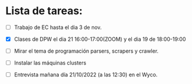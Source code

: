 # Lista de tareas:

- [ ] Trabajo de EC hasta el dia 3 de nov.
- [X] Clases de DPW el dia 21 16:00-17:00(ZOOM) y el dia 19 de 18:00-19:00
- [ ] Mirar el tema de programación parsers, scrapers y crawler.
- [ ] Instalar las máquinas clusters
- [ ] Entrevista mañana día 21/10/2022 (a las 12:30) en el Wyco.


